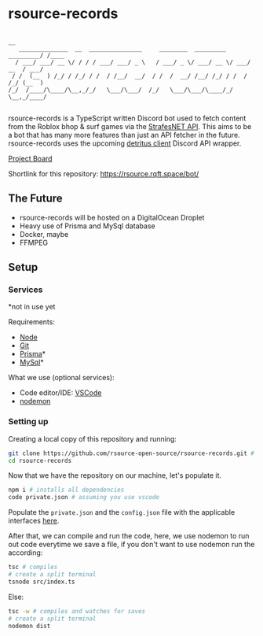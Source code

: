 # rsource-records
```
                                                                          __    
   ______________  __  _______________     ________  _________  _________/ /____
  / ___/ ___/ __ \/ / / / ___/ ___/ _ \   / ___/ _ \/ ___/ __ \/ ___/ __  / ___/
 / /  (__  ) /_/ / /_/ / /  / /__/  __/  / /  /  __/ /__/ /_/ / /  / /_/ (__  ) 
/_/  /____/\____/\__,_/_/   \___/\___/  /_/   \___/\___/\____/_/   \__,_/____/  
                                                                                
```

rsource-records is a TypeScript written Discord bot used to fetch content from the Roblox bhop & surf games via the [StrafesNET API](https://api.strafes.net/).
This aims to be a bot that has many more features than just an API fetcher in the future.
rsource-records uses the upcoming [detritus client](https://github.com/detritusjs/client) Discord API wrapper.

[Project Board](https://github.com/orgs/rsource-open-source/projects/1)

Shortlink for this repository: https://rsource.rqft.space/bot/

## The Future
- rsource-records will be hosted on a DigitalOcean Droplet
- Heavy use of Prisma and MySql database
- Docker, maybe
- FFMPEG

## Setup

### Services

\*not in use yet

Requirements:
- [Node](https://nodejs.org/)
- [Git](https://git-scm.com/)
- [Prisma](https://prisma.io/)\*
- [MySql](https://mysql.com/)\*

What we use (optional services):
- Code editor/IDE: [VSCode](https://code.visualstudio.com/)
- [nodemon](https://nodemon.io/)

### Setting up

Creating a local copy of this repository and running:

```bash
git clone https://github.com/rsource-open-source/rsource-records.git # creates repository locally
cd rsource-records
```

Now that we have the repository on our machine, let's populate it.

```bash
npm i # installs all dependencies
code private.json # assuming you use vscode
```

Populate the `private.json` and the `config.json` file with the applicable interfaces [here](https://github.com/rsource-open-source/rsource-records/blob/main/src/interfaces.ts).

After that, we can compile and run the code, here, we use nodemon to run out code everytime we save a file, if you don't want to use nodemon run the according:

```bash
tsc # compiles
# create a split terminal
tsnode src/index.ts
```

Else:

```bash
tsc -w # compiles and watches for saves
# create a split terminal
nodemon dist
```
